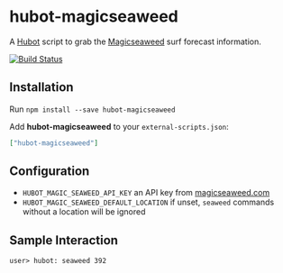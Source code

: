 # hubot-magicseaweed

A [Hubot](https://hubot.github.com) script to grab the [Magicseaweed](http://magicseaweed.com) surf forecast information.

[![Build Status](https://travis-ci.org/mdb/hubot-magicseaweed.png)](https://travis-ci.org/mdb/hubot-magicseaweed)

## Installation

Run `npm install --save hubot-magicseaweed`

Add **hubot-magicseaweed** to your `external-scripts.json`:

```json
["hubot-magicseaweed"]
```

## Configuration
- `HUBOT_MAGIC_SEAWEED_API_KEY` an API key from [magicseaweed.com](https://magicseaweed.com)
- `HUBOT_MAGIC_SEAWEED_DEFAULT_LOCATION` if unset, `seaweed` commands without a location will be ignored

## Sample Interaction
```
user> hubot: seaweed 392
```

